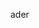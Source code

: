 ader<!DOCTYPE html>
<html lang="en">
<head>
    <meta charset="UTF-8">
    <meta name="viewport" content="width=device-width, initial-scale=1.0">
    <title>Webpage with Dropdown Menu</title>
    <style>
        /* Optional styling for the dropdown menu */
        nav {
            display: flex;
            justify-content: space-between;
            align-items: left;
            background-color: #333;
            padding: 10px;
            color: black;
        }

        ul {
            list-style-type: none;
            margin: 0;
            padding: 0;
            display: none; /* Hide the dropdown menu by default */
            position: absolute;
            background-color: #333;
        }

        ul li {
            padding: 10px;
            text-align: center;
        }

        /* Style for dropdown trigger */
        nav:hover ul {
            display: block; /* Show the dropdown menu on hover */
        }
    </style>
</head>
<body>
    <header>
        <div class="image-container">
            <img src="header.jpg" alt="Header Image">
            <p class="Це якійсь піпец!!!">Text on Image</p>
        </div>
        <h1>This is the Header</h1>

        <!-- Dropdown menu -->
        <nav>
            <ul>
                <li>у лісі</li>
                <li>на лузі</li>
                <li>у попі</li>
            </ul>
        </nav>
    </header>

    <main>
        <p>This is the main content of the webpage.</p>
    </main>

    <footer>
        <p>This is the Footer</p>
    </footer>
</body>
</html>
